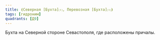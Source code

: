 ```yaml
---
title: ⦗Северная [Бухта]⒯, Перевозная [Бухта]⒯⦘
tags: [гидроним]
quadrants: [Д9]
---
```


Бухта на Северной стороне Севастополя, где расположены причалы.
